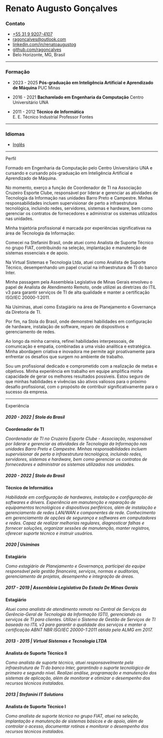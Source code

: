 # Renato Augusto Gonçalves   


### Contato

*   [+55 31 9 9207-4107](https://wa.me/5531992074107)
*   [ragoncalves@outlook.com](mailto:ragoncalves@outlook.com)
*   [linkedin.com/in/renatoaugustog](https://www.linkedin.com/in/renatoaugustog/)
*   [github.com/ragoncalves](https://github.com/ragoncalves)
*   Belo Horizonte, MG, Brasil
___

### Formação

*   2023 - 2025
    **Pós-graduação em Inteligência Artificial e Aprendizado de Máquina** 
    PUC Minas

*   2016 - 2021
    **Bacharelado em Engenharia da Computação** 
    Centro Universitário UNA


*   2011 - 2012
    **Técnico de Informática**  
    E. E. Técnico Industrial Professor Fontes

___  
### Idiomas

*   [Inglês](https://www.efset.org/cert/sf5DgQ)
___

Perfil


Formado em Engenharia da Computação pelo Centro Universitário UNA e cursando e cursando pós-graduação em Inteligência Artificial e Aprendizado de Máquina.

No momento, exerço a função de Coordenador de TI na Associação Cruzeiro Esporte Clube, responsável por liderar e gerenciar as atividades de Tecnologia da Informação nas unidades Barro Preto e Campestre. Minhas responsabilidades incluem supervisionar de perto a infraestrutura tecnológica, incluindo redes, servidores, sistemas e hardware, bem como gerenciar os contratos de fornecedores e administrar os sistemas utilizados nas unidades.

Minha trajetória profissional é marcada por experiências significativas na área de Tecnologia da Informação:

Comecei na Stefanini Brasil, onde atuei como Analista de Suporte Técnico no grupo FIAT, contribuindo na seleção, implantação e manutenção de sistemas essenciais e de apoio.

Na Virtual Sistemas e Tecnologia Ltda, atuei como Analista de Suporte Técnico, desempenhando um papel crucial na infraestrutura de TI do banco Inter.

Minha passagem pela Assembleia Legislativa de Minas Gerais envolveu o papel de Analista de Atendimento Remoto, onde utilizei as diretrizes do ITIL v3 para garantir serviços de TI de alta qualidade e manter a certificação ISO/IEC 20000-1:2011.

Na Usiminas, atuei como Estagiário na área de Planejamento e Governança da Diretoria de TI.

Por fim, na Stola do Brasil, onde demonstrei habilidades em configuração de hardware, instalação de software, reparo de dispositivos e gerenciamento de redes. 

Ao longo da minha carreira, refinei habilidades interpessoais, de comunicação e empatia, combinadas a uma visão analítica e estratégica. Minha abordagem criativa e inovadora me permite agir proativamente para enfrentar os desafios que surgem no ambiente de trabalho.

Sou um profissional dedicado e comprometido com a realização de metas e objetivos. Minha experiência em trabalho em equipe amplifica minha capacidade de gerar os melhores resultados possíveis. Estou seguro de que minhas habilidades e vivências são ativos valiosos para o próximo desafio profissional, com o propósito de contribuir significativamente para o sucesso da empresa.
___

Experiência

##### 2020 - 2022 | Stola do Brasil 
**Coordenador de TI**

*Coordenador de TI no Cruzeiro Esporte Clube - Associação, responsável por liderar e gerenciar as atividades de Tecnologia da Informação nas unidades Barro Preto e Campestre. Minhas responsabilidades incluem supervisionar de perto a infraestrutura tecnológica, incluindo redes, servidores, sistemas e hardware, bem como gerenciar os contratos de fornecedores e administrar os sistemas utilizados nas unidades.*

##### 2020 - 2022 | Stola do Brasil 
**Técnico de Informática**

*Habilidade em configuração de hardwares, instalação e configuração de softwares e drivers. Experiência em manutenção e reparação de equipamentos tecnológicos e dispositivos periféricos, além de instalação e gerenciamento de redes LAN/WAN e componentes de rede. Conhecimento em gerenciamento de opções de segurança e softwares em computadores e redes. Capaz de realizar melhorias regulares, diagnosticar falhas e fornecer soluções, organizar sessões de manutenção, manter registros, oferecer suporte técnico e instruir usuários.*


##### 2020 | Usiminas
**Estagiário**

*Como estagiário de Planejamento e Governança, participei da equipe responsável pela gestão financeira, serviços, normas e auditorias, gerenciamento de projetos, desempenho e integração de áreas.*


##### 2017 - 2019 | Assembleia Legislativa Do Estado De Minas Gerais
**Estagiário**

*Atuei como analista de atendimento remoto na Central de Serviços da Gerência-Geral de Tecnologia da Informação (GTI), gerenciando os serviços de TI para clientes. Utilizei o Sistema de Gestão de Serviços de TI baseado no ITIL v3 para garantir a qualidade dos serviços e manter a certificação ABNT NBR ISO/IEC 20000-1:2011 obtida pela ALMG em 2017.*


##### 2013 - 2015 | Virtual Sistemas e Tecnologia LTDA
**Analista de Suporte Técnico II**

*Como analista de suporte técnico, atuei responsavelmente pela infraestrutura de TI do banco Inter, garantindo o suporte tecnológico de primeiro e segundo nível. Realizei análise, programação e manutenção dos sistemas de aplicação, além de monitorar e otimizar o desempenho dos recursos técnicos instalados.*


##### 2013 | Stefanini IT Solutions
**Analista de Suporte Técnico I**

*Como analista de suporte técnico no grupo FIAT, atuei na seleção, implantação e manutenção de sistemas básicos e de apoio, além de controlar o acesso, documentar rotinas e monitorar o desempenho dos recursos técnicos instalados.*